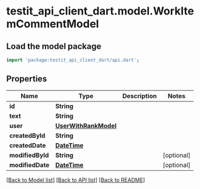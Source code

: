 # testit_api_client_dart.model.WorkItemCommentModel

## Load the model package
```dart
import 'package:testit_api_client_dart/api.dart';
```

## Properties
Name | Type | Description | Notes
------------ | ------------- | ------------- | -------------
**id** | **String** |  | 
**text** | **String** |  | 
**user** | [**UserWithRankModel**](UserWithRankModel.md) |  | 
**createdById** | **String** |  | 
**createdDate** | [**DateTime**](DateTime.md) |  | 
**modifiedById** | **String** |  | [optional] 
**modifiedDate** | [**DateTime**](DateTime.md) |  | [optional] 

[[Back to Model list]](../README.md#documentation-for-models) [[Back to API list]](../README.md#documentation-for-api-endpoints) [[Back to README]](../README.md)


